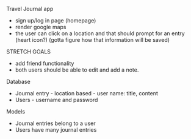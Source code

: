 Travel Journal app

* sign up/log in page (homepage)
* render google maps 
* the user can click on a location and that should prompt for an entry (heart icon?)
(gotta figure how that information will be saved)

STRETCH GOALS
* add friend functionality
* both users should be able to edit and add a note.

Database

* Journal entry - location based - user name: title, content
* Users - username and password

Models

* Journal entries belong to a user
* Users have many journal entries
